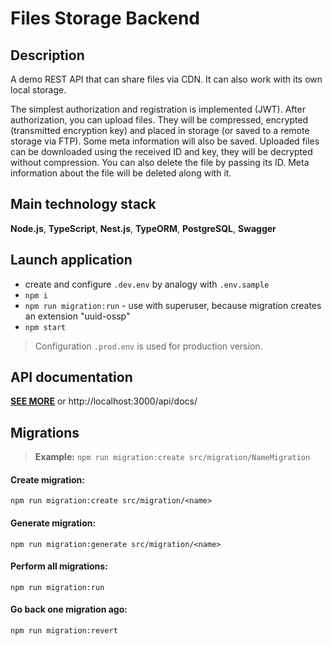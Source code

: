 # Files Storage Backend

## Description
A demo REST API that can share files via CDN. It can also work with its own local storage.

The simplest authorization and registration is implemented (JWT). After authorization, you can upload files. They will be compressed, encrypted (transmitted encryption key) and placed in storage (or saved to a remote storage via FTP). Some meta information will also be saved. Uploaded files can be downloaded using the received ID and key, they will be decrypted without compression.
You can also delete the file by passing its ID. Meta information about the file will be deleted along with it.

## Main technology stack
**Node.js**, **TypeScript**, **Nest.js**, **TypeORM**, **PostgreSQL**, **Swagger**

## Launch application
- create and configure `.dev.env` by analogy with `.env.sample`
- `npm i`
- `npm run migration:run` - use with superuser, because migration creates an extension "uuid-ossp"
- `npm start`

> Configuration `.prod.env` is used for production version.

## API documentation
**[SEE MORE](https://github.com/Elaboro/Files-Storage-Backend/blob/master/docs/api.md)** or http://localhost:3000/api/docs/

## Migrations
> **Example:** `npm run migration:create src/migration/NameMigration`

#### Create migration:
`npm run migration:create src/migration/<name>`

#### Generate migration:
`npm run migration:generate src/migration/<name>`

#### Perform all migrations:
`npm run migration:run`

#### Go back one migration ago:
`npm run migration:revert`
